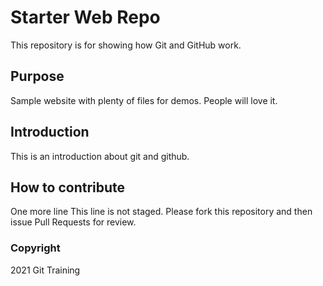 # Starter Web Repo

This repository is for showing how Git and GitHub work.

## Purpose

Sample website with plenty of files for demos. People will love it.

## Introduction

This is an introduction about git and github.

## How to contribute

One more line
This line is not staged.
Please fork this repository and then issue Pull Requests for review.

### Copyright

2021 Git Training
